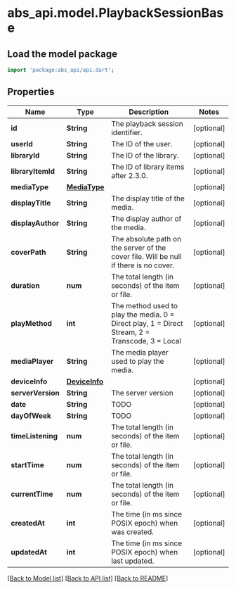 # abs_api.model.PlaybackSessionBase

## Load the model package
```dart
import 'package:abs_api/api.dart';
```

## Properties
Name | Type | Description | Notes
------------ | ------------- | ------------- | -------------
**id** | **String** | The playback session identifier. | [optional] 
**userId** | **String** | The ID of the user. | [optional] 
**libraryId** | **String** | The ID of the library. | [optional] 
**libraryItemId** | **String** | The ID of library items after 2.3.0. | [optional] 
**mediaType** | [**MediaType**](MediaType.md) |  | [optional] 
**displayTitle** | **String** | The display title of the media. | [optional] 
**displayAuthor** | **String** | The display author of the media. | [optional] 
**coverPath** | **String** | The absolute path on the server of the cover file. Will be null if there is no cover. | [optional] 
**duration** | **num** | The total length (in seconds) of the item or file. | [optional] 
**playMethod** | **int** | The method used to play the media. 0 = Direct play, 1 = Direct Stream, 2 = Transcode, 3 = Local | [optional] 
**mediaPlayer** | **String** | The media player used to play the media. | [optional] 
**deviceInfo** | [**DeviceInfo**](DeviceInfo.md) |  | [optional] 
**serverVersion** | **String** | The server version | [optional] 
**date** | **String** | TODO | [optional] 
**dayOfWeek** | **String** | TODO | [optional] 
**timeListening** | **num** | The total length (in seconds) of the item or file. | [optional] 
**startTime** | **num** | The total length (in seconds) of the item or file. | [optional] 
**currentTime** | **num** | The total length (in seconds) of the item or file. | [optional] 
**createdAt** | **int** | The time (in ms since POSIX epoch) when was created. | [optional] 
**updatedAt** | **int** | The time (in ms since POSIX epoch) when last updated. | [optional] 

[[Back to Model list]](../README.md#documentation-for-models) [[Back to API list]](../README.md#documentation-for-api-endpoints) [[Back to README]](../README.md)


